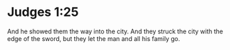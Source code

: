 # Judges 1:25

And he showed them the way into the city. And they struck the city with the edge of the sword, but they let the man and all his family go.
